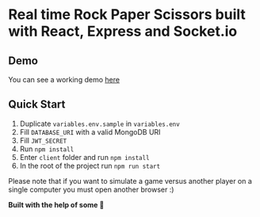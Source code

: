 # Real time Rock Paper Scissors built with React, Express and Socket.io

## Demo

You can see a working demo [here](https://realt-time-rock-paper-scissors.herokuapp.com/)

## Quick Start

1.  Duplicate `variables.env.sample` in `variables.env`
2.  Fill `DATABASE_URI` with a valid MongoDB URI
3.  Fill `JWT_SECRET`
4.  Run `npm install`
5.  Enter `client` folder and run `npm install`
6.  In the root of the project run `npm run start`

Please note that if you want to simulate a game versus another player on a single computer you must open another browser :)

**Built with the help of some :beer:**
